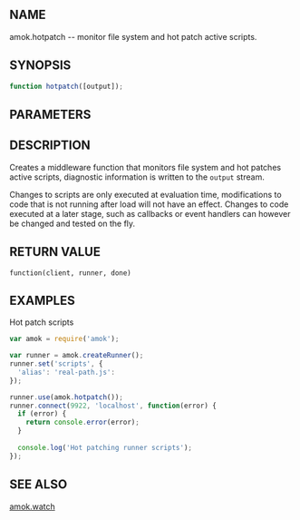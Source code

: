 ---
---

## NAME

amok.hotpatch -- monitor file system and hot patch active scripts.

## SYNOPSIS

```js
function hotpatch([output]);
```

## PARAMETERS

## DESCRIPTION

Creates a middleware function that monitors file system and hot patches active scripts,
diagnostic information is written to the `output` stream.

Changes to scripts are only executed at evaluation time, modifications to code that is not running after load will not have an effect.
Changes to code executed at a later stage, such as callbacks or event handlers can however be changed and tested on the fly.

## RETURN VALUE

`function(client, runner, done)`

## EXAMPLES

Hot patch scripts

```js
var amok = require('amok');

var runner = amok.createRunner();
runner.set('scripts', {
  'alias': 'real-path.js':
});

runner.use(amok.hotpatch());
runner.connect(9922, 'localhost', function(error) {
  if (error) {
    return console.error(error);
  }
  
  console.log('Hot patching runner scripts');
});
```

## SEE ALSO

[amok.watch](amok.watch.3.md)